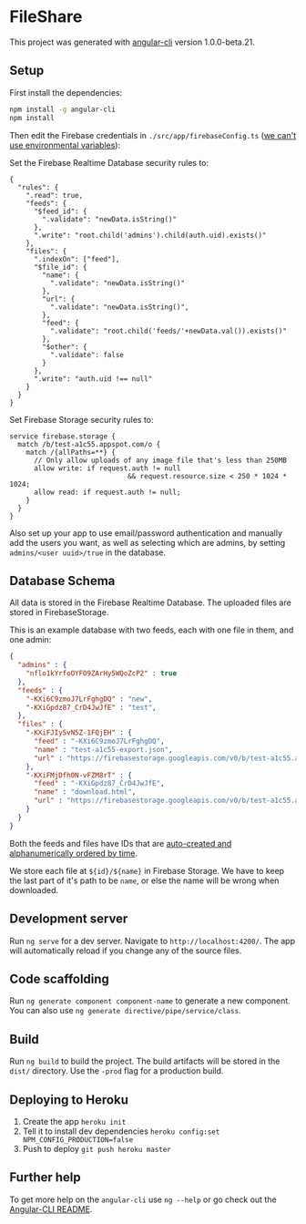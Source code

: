 # FileShare

This project was generated with [angular-cli](https://github.com/angular/angular-cli) version 1.0.0-beta.21.

## Setup

First install the dependencies:

```bash
npm install -g angular-cli
npm install
```


Then edit the Firebase credentials in `./src/app/firebaseConfig.ts`
([we can't use environmental variables](https://github.com/angular/angular-cli/issues/2625#issuecomment-253868675)):


Set the Firebase Realtime Database security rules to:

```
{
  "rules": {
    ".read": true,
    "feeds": {
      "$feed_id": {
      	".validate": "newData.isString()"
      },
      ".write": "root.child('admins').child(auth.uid).exists()"
    },
    "files": {
      ".indexOn": ["feed"],
      "$file_id": {
        "name": {
          ".validate": "newData.isString()"
        },
        "url": {
          ".validate": "newData.isString()",
        },
        "feed": {
          ".validate": "root.child('feeds/'+newData.val()).exists()"
        },
        "$other": {
          ".validate": false
        }
      },
      ".write": "auth.uid !== null"
    }
  }
}
```

Set Firebase Storage security rules to:

```
service firebase.storage {
  match /b/test-a1c55.appspot.com/o {
    match /{allPaths=**} {
      // Only allow uploads of any image file that's less than 250MB
      allow write: if request.auth != null
      						 && request.resource.size < 250 * 1024 * 1024;
      allow read: if request.auth != null;
    }
  }
}
```

Also set up your app to use email/password authentication and manually
add the users you want, as well as selecting which are admins, by setting
`admins/<user uuid>/true` in the database.

## Database Schema
All data is stored in the Firebase Realtime Database. The uploaded files
are stored in FirebaseStorage.

This is an example database with two feeds, each with one file in them,
and one admin:

```json
{
  "admins" : {
    "nflo1kYrfoOYFO9ZArHy5WQoZcP2" : true
  },
  "feeds" : {
    "-KXi6C9zmoJ7LrFghgDQ" : "new",
    "-KXiGpdz87_CrD4JwJfE" : "test",
  },
  "files" : {
    "-KXiFJIy5vN5Z-1FQjEH" : {
      "feed" : "-KXi6C9zmoJ7LrFghgDQ",
      "name" : "test-a1c55-export.json",
      "url" : "https://firebasestorage.googleapis.com/v0/b/test-a1c55.appspot.com/o/-KXiFJIy5vN5Z-1FQjEH%2Ftest-a1c55-export.json?alt=media&token=0879984e-2179-4b71-9e57-c18f4e72f2b1"
    },
    "-KXiFMjDfh0N-vFZM8rT" : {
      "feed" : "-KXiGpdz87_CrD4JwJfE",
      "name" : "download.html",
      "url" : "https://firebasestorage.googleapis.com/v0/b/test-a1c55.appspot.com/o/-KXiFMjDfh0N-vFZM8rT%2Fdownload.html?alt=media&token=779902bf-6d3b-41d5-9cd8-c823351a8b8b"
    }
  }
}
```

Both the feeds and files have IDs that are [auto-created and alphanumerically
ordered by time](https://firebase.googleblog.com/2014/04/best-practices-arrays-in-firebase.html#using-push-to-create-unique-ids).

We store each file at `${id}/${name}` in Firebase Storage. We have to keep the
last part of it's path to be `name`, or else the name will be wrong when downloaded.

## Development server
Run `ng serve` for a dev server. Navigate to `http://localhost:4200/`. The app will automatically reload if you change any of the source files.

## Code scaffolding

Run `ng generate component component-name` to generate a new component. You can also use `ng generate directive/pipe/service/class`.

## Build

Run `ng build` to build the project. The build artifacts will be stored in the `dist/` directory. Use the `-prod` flag for a production build.

<!-- ## Running unit tests

Run `ng test` to execute the unit tests via [Karma](https://karma-runner.github.io).

## Running end-to-end tests

Run `ng e2e` to execute the end-to-end tests via [Protractor](http://www.protractortest.org/).
Before running the tests make sure you are serving the app via `ng serve`. -->

## Deploying to Heroku

1. Create the app `heroku init`
2. Tell it to install dev dependencies `heroku config:set NPM_CONFIG_PRODUCTION=false`
3. Push to deploy `git push heroku master`

## Further help

To get more help on the `angular-cli` use `ng --help` or go check out the [Angular-CLI README](https://github.com/angular/angular-cli/blob/master/README.md).
